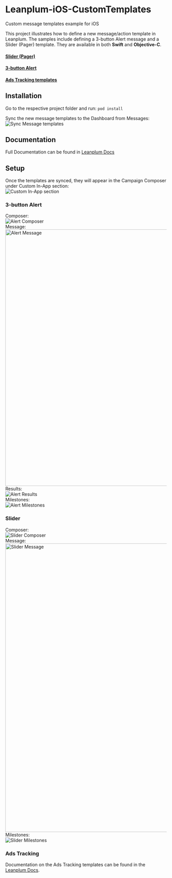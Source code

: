 # Leanplum-iOS-CustomTemplates
Custom message templates example for iOS

This project illustrates how to define a new message/action template in Leanplum. The samples include defining a 3-button Alert message and a Slider (Pager) template. They are available in both **Swift** and **Objective-C**.

#### [Slider (Pager)](#Slider)
#### [3-button Alert](#3-button-Alert)
#### [Ads Tracking templates](#Ads-Tracking)

## Installation
Go to the respective project folder and run:
```pod install```

Sync the new message templates to the Dashboard from Messages:  
![Sync Message templates][2]

## Documentation

Full Documentation can be found in [Leanplum Docs][1]

## Setup

Once the templates are synced, they will appear in the Campaign Composer under Custom In-App section:   
![Custom In-App section][3]

### 3-button Alert

Composer:  
![Alert Composer][4]  
Message:  
<img src="/Assets/alert_template.png" alt="Alert Message" height="800px">  
Results:  
![Alert Results][6]  
Milestones:  
![Alert Milestones][7]  

### Slider

Composer:  
![Slider Composer][8]  
Message:  
<img src="/Assets/slider.gif" alt="Slider Message" height="900px">  
Milestones:  
![Slider Milestones][10]  

### Ads Tracking

Documentation on the Ads Tracking templates can be found in the [Leanplum Docs][11].

[1]: https://docs.leanplum.com/v1/reference#section-i-os-custom-templates
[2]: /Assets/sync.png
[3]: /Assets/templates_icons.png
[4]: /Assets/alert_composer.png
[5]: /Assets/alert_template.png
[6]: /Assets/alert_results.png
[7]: /Assets/alert_milestones.png
[8]: /Assets/slider_composer.png
[9]: /Assets/slider.gif
[10]: /Assets/slider_milestones.png
[11]: https://docs.leanplum.com/changelog/ios-14-ads-tracking-message-templates
